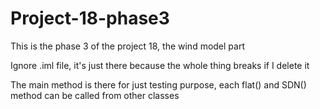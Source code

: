 # Project-18-phase3
This is the phase 3 of the project 18, the wind model part

Ignore .iml file, it's just there because the whole thing breaks if I delete it

The main method is there for just testing purpose, each flat() and SDN() method can be called from other classes
